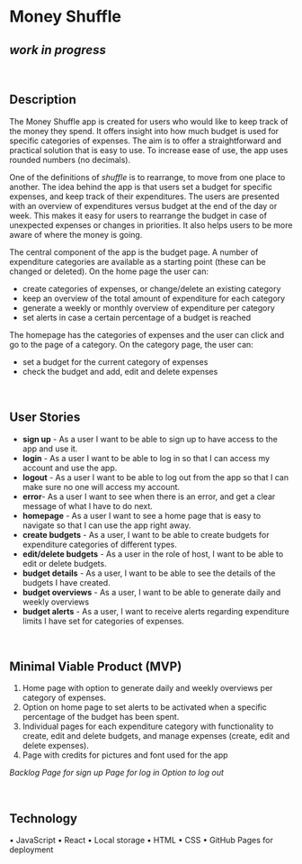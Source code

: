 # Money Shuffle
## *work in progress*


<br>


## Description

The Money Shuffle app is created for users who would like to keep track of the money they spend. It offers insight into how much budget is used for specific categories of expenses. The aim is to offer a straightforward and practical solution that is easy to use. To increase ease of use, the app uses rounded numbers (no decimals).

One of the definitions of *shuffle* is to rearrange, to move from one place to another. The idea behind the app is that users set a budget for specific expenses, and keep track of their expenditures. The users are presented with an overview of expenditures versus budget at the end of the day or week. This makes it easy for users to rearrange the budget in case of unexpected expenses or changes in priorities. It also helps users to be more aware of where the money is going.

The central component of the app is the budget page. A number of expenditure categories are available as a starting point (these can be changed or deleted). On the home page the user can:

-  create categories of expenses, or change/delete an existing category
-  keep an overview of the total amount of expenditure for each category
-  generate a weekly or monthly overview of expenditure per category
-  set alerts in case a certain percentage of a budget is reached

The homepage has the categories of expenses and the user can click and go to the page of a category. On the category page, the user can:

-  set a budget for the current category of expenses
- check the budget and add, edit and delete expenses

<br>

## User Stories

- **sign up** - As a user I want to be able to sign up to have access to the app and use it.
- **login** - As a user I want to be able to log in so that I can access my account and use the app.
- **logout** - As a user I want to be able to log out from the app so that I can make sure no one will access my account.
- **error**- As a user I want to see when there is an error, and get a clear message of what I have to do next.
- **homepage** - As a user I want to see a home page that is easy to navigate so that I can use the app right away.
- **create budgets** - As a user, I want to be able to create budgets for expenditure categories of different types.
- **edit/delete budgets** - As a user in the role of host, I want to be able to edit or delete budgets.
- **budget details** - As a user, I want to be able to see the details of the budgets I have created.
- **budget overviews** - As a user, I want to be able to generate daily and weekly overviews
- **budget alerts** - As a user, I want to receive alerts regarding expenditure limits I have set for categories of expenses.

<br>

## Minimal Viable Product (MVP)

1. Home page with option to generate daily and weekly overviews per category of expenses.
2. Option on home page to set alerts to be activated when a specific percentage of the budget has been spent.
3. Individual pages for each expenditure category with functionality to create, edit and delete budgets, and manage expenses (create, edit and delete expenses).
4. Page with credits for pictures and font used for the app


*Backlog*
*Page for sign up*
*Page for log in*
*Option to log out*


<br>

## Technology
•	JavaScript
•	React
•	Local storage
•	HTML
•	CSS
•	GitHub Pages for deployment
